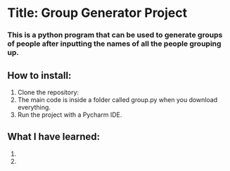 # Title: Group Generator Project
### This is a python program that can be used to generate groups of people after inputting the names of all the people grouping up.

## How to install:
1. Clone the repository: 
2. The main code is inside a folder called group.py when you download everything.
3. Run the project with a Pycharm IDE.

## What I have learned: 
1. 
2. 
